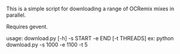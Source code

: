 This is a simple script for downloading a range of OCRemix mixes in parallel.

Requires gevent.

usage: download.py [-h] -s START -e END [-t THREADS]
ex: python download.py -s 1000 -e 1100 -t 5
